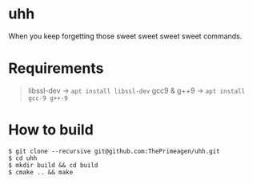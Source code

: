 # uhh
When you keep forgetting those sweet sweet sweet sweet commands.

# Requirements
> libssl-dev -> `apt install libssl-dev`
> gcc9 & g++9 -> `apt install gcc-9 g++-9`

# How to build
```
$ git clone --recursive git@github.com:ThePrimeagen/uhh.git
$ cd uhh
$ mkdir build && cd build
$ cmake .. && make
```